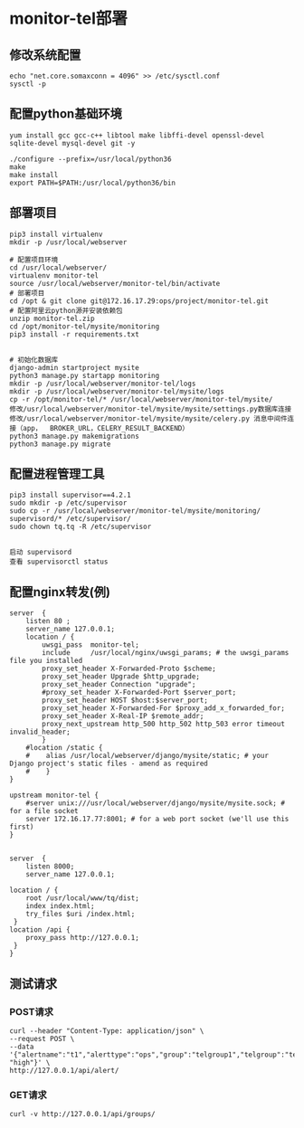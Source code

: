 # monitor-tel部署

## 修改系统配置
    echo "net.core.somaxconn = 4096" >> /etc/sysctl.conf   
    sysctl -p  


## 配置python基础环境
    yum install gcc gcc-c++ libtool make libffi-devel openssl-devel sqlite-devel mysql-devel git -y  

    ./configure --prefix=/usr/local/python36
    make  
    make install  
    export PATH=$PATH:/usr/local/python36/bin



## 部署项目 
 
    pip3 install virtualenv  
    mkdir -p /usr/local/webserver

	# 配置项目环境  
    cd /usr/local/webserver/
    virtualenv monitor-tel
    source /usr/local/webserver/monitor-tel/bin/activate
    # 部署项目  
    cd /opt & git clone git@172.16.17.29:ops/project/monitor-tel.git
    # 配置阿里云python源并安装依赖包  
	unzip monitor-tel.zip
    cd /opt/monitor-tel/mysite/monitoring
    pip3 install -r requirements.txt  


    # 初始化数据库  
	django-admin startproject mysite
	python3 manage.py startapp monitoring
    mkdir -p /usr/local/webserver/monitor-tel/logs
    mkdir -p /usr/local/webserver/monitor-tel/mysite/logs  
	cp -r /opt/monitor-tel/* /usr/local/webserver/monitor-tel/mysite/
	修改/usr/local/webserver/monitor-tel/mysite/mysite/settings.py数据库连接 
    修改/usr/local/webserver/monitor-tel/mysite/mysite/celery.py 消息中间件连接（app，  BROKER_URL，CELERY_RESULT_BACKEND）
    python3 manage.py makemigrations  
    python3 manage.py migrate  

## 配置进程管理工具
    pip3 install supervisor==4.2.1
    sudo mkdir -p /etc/supervisor  
    sudo cp -r /usr/local/webserver/monitor-tel/mysite/monitoring/  supervisord/* /etc/supervisor/   
    sudo chown tq.tq -R /etc/supervisor   


    启动 supervisord
    查看 supervisorctl status


## 配置nginx转发(例)  
    server  {
        listen 80 ;
        server_name 127.0.0.1;
        location / {
            uwsgi_pass  monitor-tel;
            include     /usr/local/nginx/uwsgi_params; # the uwsgi_params file you installed
            proxy_set_header X-Forwarded-Proto $scheme;
            proxy_set_header Upgrade $http_upgrade;
            proxy_set_header Connection "upgrade";
            #proxy_set_header X-Forwarded-Port $server_port;
            proxy_set_header HOST $host:$server_port;
            proxy_set_header X-Forwarded-For $proxy_add_x_forwarded_for;
            proxy_set_header X-Real-IP $remote_addr;
            proxy_next_upstream http_500 http_502 http_503 error timeout invalid_header;
            }
        #location /static {
        #    alias /usr/local/webserver/django/mysite/static; # your Django project's static files - amend as required
        #    }
    }
    
    upstream monitor-tel {
        #server unix:///usr/local/webserver/django/mysite/mysite.sock; # for a file socket
        server 172.16.17.77:8001; # for a web port socket (we'll use this first)
    }
    
    
    server  {
        listen 8000;
        server_name 127.0.0.1;
    
    location / {
        root /usr/local/www/tq/dist;
        index index.html;
        try_files $uri /index.html;
     }
    location /api {
        proxy_pass http://127.0.0.1;
     }
    }


## 测试请求
### POST请求
    curl --header "Content-Type: application/json" \
    --request POST \
    --data '{"alertname":"t1","alerttype":"ops","group":"telgroup1","telgroup":"telgroup1","severity": "high"}' \
    http://127.0.0.1/api/alert/

### GET请求
    curl -v http://127.0.0.1/api/groups/